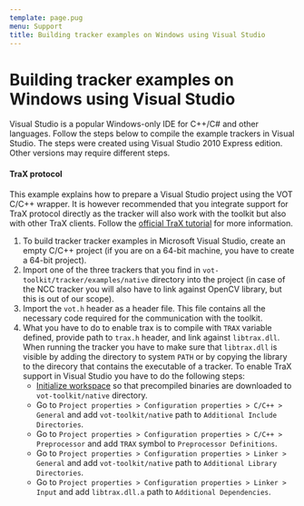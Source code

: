 ```yaml
---
template: page.pug
menu: Support
title: Building tracker examples on Windows using Visual Studio
---
```


# Building tracker examples on Windows using Visual Studio

Visual Studio is a popular Windows-only IDE for C++/C# and other languages. Follow the steps below to compile the example trackers in Visual Studio. The steps were created using Visual Studio 2010 Express edition. Other versions may require different steps.

<div class="alert alert-info" role="alert">
<div class="icon-left"><i class="glyphicon glyphicon-question-sign hugeicon"></i> </div>
<h4>TraX protocol</h4>

This example explains how to prepare a Visual Studio project using the VOT C/C++ wrapper. It is however recommended that you integrate support for TraX protocol directly as the tracker will also work with the toolkit but also with other TraX clients. Follow the [official TraX tutorial](https://trax.readthedocs.io/en/latest/tutorials.html) for more information.
</div>

1. To build tracker tracker examples in Microsoft Visual Studio, create an empty C/C++ project (if you are on a 64-bit machine, you have to create a 64-bit project).
2. Import one of the three trackers that you find in `vot-toolkit/tracker/examples/native` directory into the project (in case of the NCC tracker you will also have to link against OpenCV library, but this is out of our scope).
3. Import the `vot.h` header as a header file. This file contains all the necessary code required for the communication with the toolkit.
4. What you have to do to enable trax is to compile with `TRAX` variable defined, provide path to `trax.h` header, and link against `libtrax.dll`. When running the tracker you have to make sure that `libtrax.dll` is visible by adding the directory to system `PATH` or by copying the library to the direcory that contains the executable of a tracker. To enable TraX support in Visual Studio you have to do the following steps:
    - [Initialize workspace](workspace.html) so that precompiled binaries are downloaded to `vot-toolkit/native` directory.
    - Go to `Project properties > Configuration properties > C/C++ > General` and add `vot-toolkit/native` path to `Additional Include Directories`.
    - Go to `Project properties > Configuration properties > C/C++ > Preprocessor` and add `TRAX` symbol to `Preprocessor Definitions`.
    - Go to `Project properties > Configuration properties > Linker > General` and add `vot-toolkit/native` path to `Additional Library Directories`.
    - Go to `Project properties > Configuration properties > Linker > Input` and add `libtrax.dll.a` path to `Additional Dependencies`.


